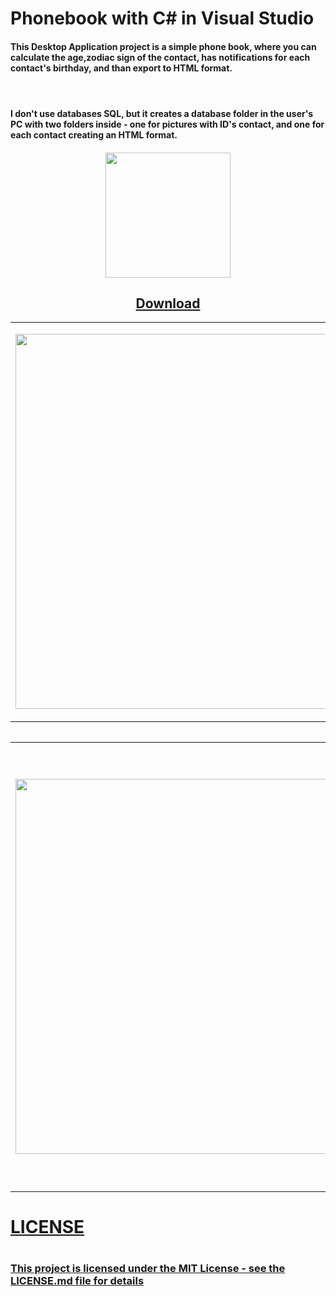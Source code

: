# Phonebook with C# in Visual Studio 
<h4> This Desktop Application project is a simple phone book, where you can calculate the age,zodiac sign of the contact, has notifications for each contact's birthday, and than export to HTML format. 
<h4/>
  <br/>
<h4> 
I don't use databases SQL, but it creates a database folder in the user's PC with two folders inside - one for pictures with ID's contact, and one for each contact creating an HTML format.
<h4/>  
  
 <p align="center">
  <img src="https://user-images.githubusercontent.com/52591976/79785636-75777800-8344-11ea-87d3-cae470ebba31.png"width =200/>
  <a href="https://github.com/BlueButterflies/Phonebook/files/8539735/phonebook-setup.zip"><h2 align="center">Download</h2>
  
  
  </p>
<table>
  <tr>
    <td>
      <p align="center">
  <img src="https://user-images.githubusercontent.com/52591976/84505011-44208600-acbd-11ea-997d-fb0c5eb59a5b.jpg"width =600/>
</p>
    </td>
    <td>
      <p align="center">
  <img src="https://user-images.githubusercontent.com/52591976/84771085-15662080-afd9-11ea-9a43-c94cb6adc7ee.png"width =600/>
</p>
    </td>
    
   <td>
   <p align="center">
  <img src="https://user-images.githubusercontent.com/52591976/84771132-27e05a00-afd9-11ea-820d-21a344f61906.png"width =600/>
</p>
  <td/>
  
  </tr>
    <table/>
    <table>
  <tr>
  <td>
  <p align="center">
  <img src="https://user-images.githubusercontent.com/52591976/84770973-e18afb00-afd8-11ea-90e8-b2c369077114.png"width =600/>
</p>
  <td/>
  <td>
  <p align="center">
  <img src="https://user-images.githubusercontent.com/52591976/84771169-37f83980-afd9-11ea-8a24-e6d01d0dfb05.png"width =680/>
</p>
  <td/>
    
<tr/>
<table/>
<div>
<h1> LICENSE <h1/>

<h3> This project is licensed under the MIT License - see the <a href="https://github.com/BlueButterflies/Phonebook/blob/master/LICENSE">LICENSE.md<a/> file for details <h3/>
<div/>
